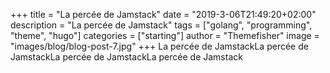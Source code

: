 +++
title = "La percée de Jamstack"
date = "2019-3-06T21:49:20+02:00"
description = "La percée de Jamstack"
tags = ["golang", "programming", "theme", "hugo"]
categories = ["starting"]
author = "Themefisher"
image = "images/blog/blog-post-7.jpg"
+++
La percée de JamstackLa percée de JamstackLa percée de JamstackLa percée de Jamstack